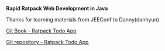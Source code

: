 **Rapid Ratpack Web Development in Java**

Thanks for learning materials from JEEConf to Danny(danhyun)

[Git Book - Ratpack Todo App](https://danhyun.github.io/2016-jeeconf-rapid-ratpack-java)

[Git repository - Ratpack Todo App](https://github.com/danhyun/2016-jeeconf-rapid-ratpack-java)


